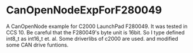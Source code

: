 # CanOpenNodeExpForF280049
A CanOpenNode example for C2000 LaunchPad F280049.
It was tested in CCS 10. Be careful that the F280049's byte unit is 16bit. So I type defined int8_t as int16_t et. al.
Some driverlibs of c2000 are used. and modified some CAN drive funtions.
